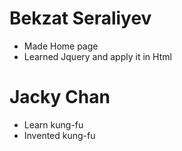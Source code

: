 # Bekzat Seraliyev
* Made Home  page
* Learned Jquery and apply it in Html
# Jacky Chan
* Learn kung-fu
* Invented kung-fu
